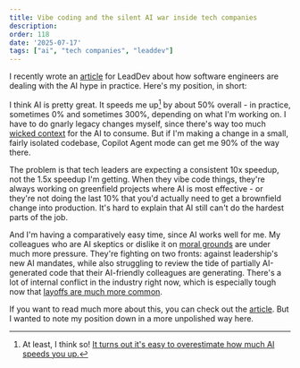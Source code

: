 ```yaml
---
title: Vibe coding and the silent AI war inside tech companies
description: 
order: 118
date: '2025-07-17'
tags: ["ai", "tech companies", "leaddev"]
---
```


I recently wrote an [article](https://leaddev.com/technical-direction/vibe-coding-hype-cycles-why-ai-isnt-10x-answer) for LeadDev about how software engineers are dealing with the AI hype in practice. Here's my position, in short:

I think AI is pretty great. It speeds me up[^1] by about 50% overall - in practice, sometimes 0% and sometimes 300%, depending on what I'm working on. I have to do gnarly legacy changes myself, since there's way too much [wicked context](/wicked-features) for the AI to consume. But if I'm making a change in a small, fairly isolated codebase, Copilot Agent mode can get me 90% of the way there.

The problem is that tech leaders are expecting a consistent 10x speedup, not the 1.5x speedup I'm getting. When they vibe code things, they're always working on greenfield projects where AI is most effective - or they're not doing the last 10% that you'd actually need to get a brownfield change into production. It's hard to explain that AI still can't do the hardest parts of the job.

And I'm having a comparatively easy time, since AI works well for me. My colleagues who are AI skeptics or dislike it on [moral grounds](/is-ai-wrong) are under much more pressure. They're fighting on two fronts: against leadership's new AI mandates, while also struggling to review the tide of partially AI-generated code that their AI-friendly colleagues are generating. There's a lot of internal conflict in the industry right now, which is especially tough now that [layoffs are much more common](/good-times-are-over).

If you want to read much more about this, you can check out the [article](https://leaddev.com/technical-direction/vibe-coding-hype-cycles-why-ai-isnt-10x-answer). But I wanted to note my position down in a more unpolished way here.


[^1]: At least, I think so! [It turns out it's easy to overestimate how much AI speeds you up.](/impact-of-ai-study)